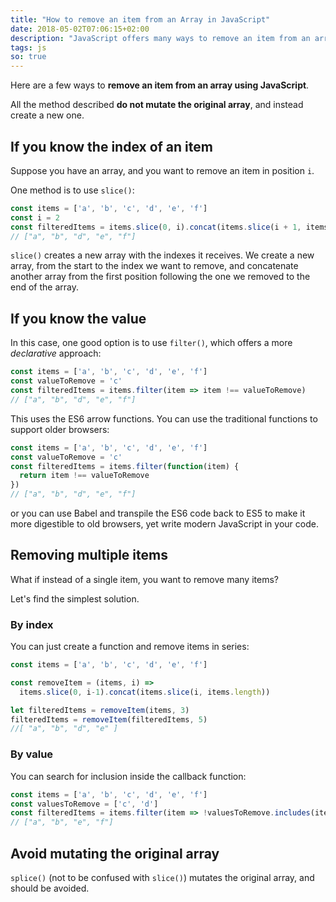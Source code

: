 ```yaml
---
title: "How to remove an item from an Array in JavaScript"
date: 2018-05-02T07:06:15+02:00
description: "JavaScript offers many ways to remove an item from an array. Learn the canonical way, and also find out all the options you have, using plain JavaScript"
tags: js
so: true
---
```


Here are a few ways to **remove an item from an array using JavaScript**.

All the method described **do not mutate the original array**, and instead create a new one.

## If you know the index of an item

Suppose you have an array, and you want to remove an item in position `i`.

One method is to use `slice()`:

```js
const items = ['a', 'b', 'c', 'd', 'e', 'f']
const i = 2
const filteredItems = items.slice(0, i).concat(items.slice(i + 1, items.length))
// ["a", "b", "d", "e", "f"]
```

`slice()` creates a new array with the indexes it receives. We create a new array, from the start to the index we want to remove, and concatenate another array from the first position following the one we removed to the end of the array.

## If you know the value

In this case, one good option is to use `filter()`, which offers a more _declarative_ approach:

```js
const items = ['a', 'b', 'c', 'd', 'e', 'f']
const valueToRemove = 'c'
const filteredItems = items.filter(item => item !== valueToRemove)
// ["a", "b", "d", "e", "f"]
```

This uses the ES6 arrow functions. You can use the traditional functions to support older browsers:

```js
const items = ['a', 'b', 'c', 'd', 'e', 'f']
const valueToRemove = 'c'
const filteredItems = items.filter(function(item) {
  return item !== valueToRemove
})
// ["a", "b", "d", "e", "f"]
```

or you can use Babel and transpile the ES6 code back to ES5 to make it more digestible to old browsers, yet write modern JavaScript in your code.

## Removing multiple items

What if instead of a single item, you want to remove many items?

Let's find the simplest solution.

### By index

You can just create a function and remove items in series:

```js
const items = ['a', 'b', 'c', 'd', 'e', 'f']

const removeItem = (items, i) =>
  items.slice(0, i-1).concat(items.slice(i, items.length))

let filteredItems = removeItem(items, 3)
filteredItems = removeItem(filteredItems, 5)
//[ "a", "b", "d", "e" ]
```

### By value

You can search for inclusion inside the callback function:

```js
const items = ['a', 'b', 'c', 'd', 'e', 'f']
const valuesToRemove = ['c', 'd']
const filteredItems = items.filter(item => !valuesToRemove.includes(item))
// ["a", "b", "e", "f"]
```

## Avoid mutating the original array

`splice()` (not to be confused with `slice()`) mutates the original array, and should be avoided.
